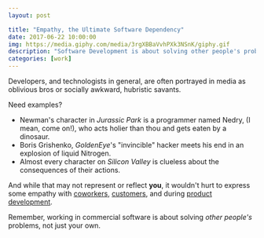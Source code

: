 ```yaml
---
layout: post

title: "Empathy, the Ultimate Software Dependency"
date: 2017-06-22 10:00:00
img: https://media.giphy.com/media/3rgXBBaVvhPXk3NSnK/giphy.gif
description: "Software Development is about solving other people's problems"
categories: [work]
---
```


Developers, and technologists in general, are often portrayed in media as oblivious bros or socially awkward, hubristic savants.

Need examples? 

- Newman's character in _Jurassic Park_ is a programmer named Nedry, (I mean, come on!), who acts holier than thou and gets eaten by a dinosaur. 
- Boris Grishenko, _GoldenEye_'s "invincible" hacker meets his end in an explosion of liquid Nitrogen. 
- Almost every character on _Silicon Valley_ is clueless about the consequences of their actions.

And while that may not represent or reflect **you**, it wouldn't hurt to express some empathy with [coworkers](http://danielwestheide.com/blog/2017/01/16/the-empathic-programmer.html), [customers](https://signalvnoise.com/posts/3567-a-refresher-course-in-empathy), and during [product development](https://thenewstack.io/empathy-secret-sauce-good-software-development/). 

Remember, working in commercial software is about solving _other people's_ problems, not just your own.